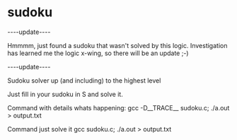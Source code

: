 # sudoku

----update----

Hmmmm, just found a sudoku that wasn't solved by this logic. Investigation has learned me the logic x-wing, so there will be an update ;-)

----update----

Sudoku solver up (and including) to the highest level

Just fill in your sudoku in S and solve it.

Command with details whats happening:
    gcc -D__TRACE__ sudoku.c; ./a.out > output.txt
    
Command just solve it
    gcc sudoku.c; ./a.out > output.txt

